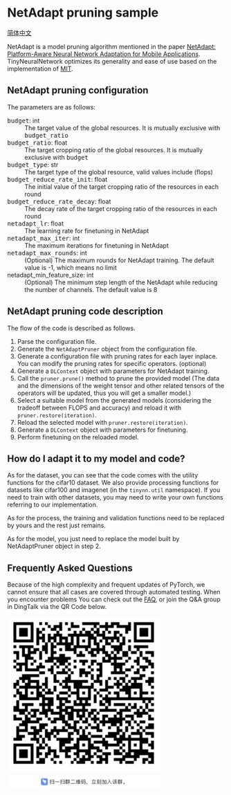 # NetAdapt pruning sample
[简体中文](README_zh-CN.md)

NetAdapt is a model pruning algorithm mentioned in the paper [NetAdapt: Platform-Aware Neural Network Adaptation for Mobile Applications](https://openaccess.thecvf.com/content_ECCV_2018/papers/Tien-Ju_Yang_NetAdapt_Platform-Aware_Neural_ECCV_2018_paper.pdf).
TinyNeuralNetwork optimizes its generality and ease of use based on the implementation of [MIT](https://github.com/denru01/netadapt).

## NetAdapt pruning configuration
The parameters are as follows:

<dl>
<dt><tt>budget</tt>: int</dt>
<dd>The target value of the global resources. It is mutually exclusive with <tt>budget_ratio</tt></dd>
<dt><tt>budget_ratio</tt>: float</dt>
<dd>The target cropping ratio of the global resources. It is mutually exclusive with <tt>budget</tt></dd>
<dt><tt>budget_type</tt>: str</dt>
<dd>The target type of the global resource, valid values ​​include (flops)</dd>
<dt><tt>budget_reduce_rate_init</tt>: float</dt>
<dd>The initial value of the target cropping ratio of the resources in each round</dd>
<dt><tt>budget_reduce_rate_decay</tt>: float</dt>
<dd>The decay rate of the target cropping ratio of the resources in each round</dd>
<dt><tt>netadapt_lr</tt>: float</dt>
<dd>The learning rate for finetuning in NetAdapt</dd>
<dt><tt>netadapt_max_iter</tt>: int</dt>
<dd>The maximum iterations for finetuning in NetAdapt</dd>
<dt><tt>netadapt_max_rounds</tt>: int</dt>
<dd>(Optional) The maximum rounds for NetAdapt training. The default value is -1, which means no limit</dd>
<dt>netadapt_min_feature_size</tt>: int</dt>
<dd>(Optional) The minimum step length of the NetAdapt while reducing the number of channels. The default value is 8</dd>
</dl>

## NetAdapt pruning code description
The flow of the code is described as follows.
1. Parse the configuration file.
2. Generate the `NetAdaptPruner` object from the configuration file.
3. Generate a configuration file with pruning rates for each layer inplace. You can modify the pruning rates for specific operators. (optional)
4. Generate a `DLContext` object with parameters for NetAdapt training.
5. Call the `pruner.prune()` method to prune the provided model (The data and the dimensions of the weight tensor and other related tensors of the operators will be updated, thus you will get a smaller model.)
6. Select a suitable model from the generated models (considering the tradeoff between FLOPS and accuracy) and reload it with `pruner.restore(iteration)`.
7. Reload the selected model with `pruner.restore(iteration)`.
8. Generate a `DLContext` object with parameters for finetuning.
9. Perform finetuning on the reloaded model.

## How do I adapt it to my model and code?
As for the dataset, you can see that the code comes with the utility functions for the cifar10 dataset. We also provide processing functions for datasets like cifar100 and imagenet (in the `tinynn.util` namespace). If you need to train with other datasets, you may need to write your own functions referring to our implementation.

As for the process, the training and validation functions need to be replaced by yours and the rest just remains.

As for the model, you just need to replace the model built by NetAdaptPruner object in step 2.

## Frequently Asked Questions

Because of the high complexity and frequent updates of PyTorch, we cannot ensure that all cases are covered through automated testing. When you encounter problems
You can check out the [FAQ](../../../docs/FAQ.md), or join the Q&A group in DingTalk via the QR Code below.

![img.png](../../../docs/qa.png)

